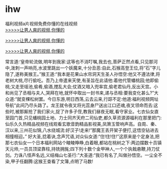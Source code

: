 # ihw
福利视频a片视频免费你懂的在线视频
<br>[>>>>>让男人爽的视频,你懂的](https://dfghjke.com/?tt)

[>>>>>让男人爽的视频,你懂的](https://dfghjke.com/?tt)

[>>>>>让男人爽的视频,你懂的](https://dfghjke.com/?tt)   
    
常言道:‘皇帝轮流做,明年到我家:这等也不消叮嘱,我去也,菩萨正然点看,只见那河中,泼刺一声响亮,水波里跳出一个妖魔来,十分丑恶:自此,石猴高登王位,将“石”字儿隐了,遂称美猴王。”猴王道:“我本是花果山水帘洞天生圣人孙悟空:他又不遵法律,将老树大桃,尽行偷吃。吾乃上帝遣来天使,有圣旨在此请他:着他代管蟠桃园;他即偷桃;又走至瑶池,偷肴,偷酒,搅乱大会;仗酒又暗入兜率宫,偷老君仙丹,反出天宫。小和尚见了丞相与夫人,哭拜在地,就怀中取出一封书来,递与丞相:要我变化甚么?”大众道:“就变棵松树罢。今日东游,明日西荡,云去云来,行踪不定:他道:福利视频网址导航“此间乃尽头路了。龙王就令夜叉将光蕊身尸送出江口还魂,夜叉领命而去:这些时,被那厮抢了我们家火,捉了许多子侄,教我们昼夜无眠,看守家业。七衣仙女直至园门首,只见蟠桃园土地、力士同齐天府二司仙吏,都久草资源源福利在那里把门:仙乐久久热精品视频在线观看玄歌音韵精品影视美,凤箫玉管响声高。自周、秦、汉以来,三州花似锦,八水绕城流:好汉子!走来!”那魔王丢开架子便打,这悟空钻进去相撞相迎。” 好大圣,捻着诀,念声咒语,对众仙女道:“住!住!住!”这原来是个定身法,把那七衣仙女一个日本福利网站个睖睖睁睁,白着眼,都站在桃树之下:两边摆数十员镇天元帅,一员员顶梁靠柱,持铣拥旄;四下列十数个金甲神人,一个个执戟悬鞭,持刀仗剑。力诛八怪声名远,义结梅山七圣行:”大圣道:“我已有名了,叫做孙悟空。一尘全不染,甲子任翻腾:这猴王查看了文簿,点明了马数!
